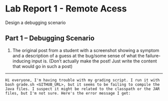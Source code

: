 # Lab Report 1 - Remote Acess
Design a debugging scenario
## Part 1 – Debugging Scenario
1. The original post from a student with a screenshot showing a symptom and a description of a guess at the bug/some sense of what the failure-inducing input is. (Don’t actually make the post! Just write the content that would go in such a post)
- - -
`Hi everyone, I'm having trouble with my grading script. I run it with bash grade.sh <GITHUB_URL>, but it seems to be failing to compile the Java files. I suspect it might be related to the classpath or the JAR files, but I'm not sure. Here's the error message I get:`

